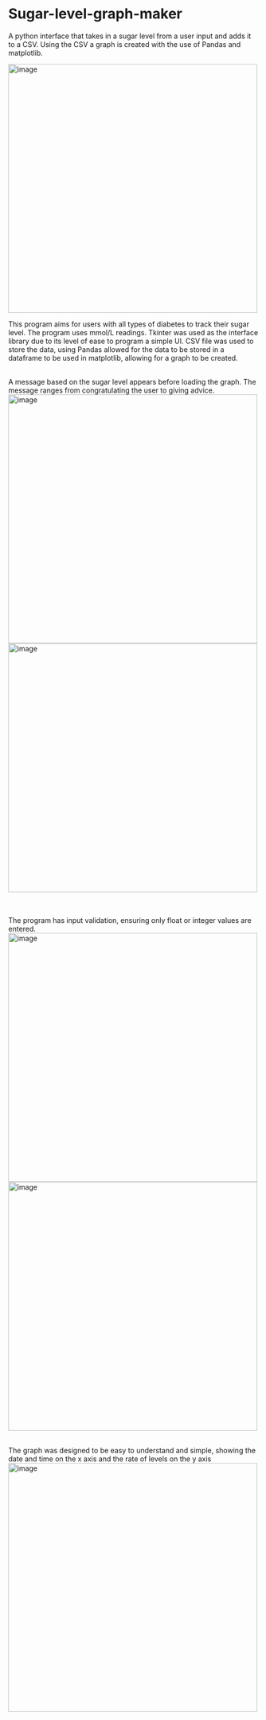 # Sugar-level-graph-maker
A python interface that takes in a sugar level from a user input and adds it to a CSV. Using the CSV a graph is created with the use of Pandas and matplotlib.

<img width="500" height="500" alt="image" src="https://github.com/user-attachments/assets/22e5f852-ec3e-412a-afa8-4e4329806e5f" />

This program aims for users with all types of diabetes to track their sugar level. The program uses mmol/L readings. Tkinter was used as the interface library due to its level of ease to program a simple UI. CSV file was used to store the data, using Pandas allowed for the data to be stored in a dataframe to be used in matplotlib, allowing for a graph to be created.
<br>
<br>

A message based on the sugar level appears before loading the graph. The message ranges from congratulating the user to giving advice.
<img width="500" height="500" alt="image" src="https://github.com/user-attachments/assets/333fb9ee-76c0-4592-970d-712c2f277b59" />
<img width="500" height="500" alt="image" src="https://github.com/user-attachments/assets/229453d3-ac14-4399-b726-26ebce75c4cb" />



<br>
<br>
The program has input validation, ensuring only float or integer values are entered. 
<img width="500" height="500" alt="image" src="https://github.com/user-attachments/assets/049c51b1-8464-4db7-abe6-7efd8119ac58" />
<img width="500" height="500" alt="image" src="https://github.com/user-attachments/assets/a891efab-89ad-4715-a372-ec90aee52c39" />

<br>
<br>

The graph was designed to be easy to understand and simple, showing the date and time on the x axis and the rate of levels on the y axis
<img width="500" height="500" alt="image" src="https://github.com/user-attachments/assets/43b2d0ee-58ef-4be0-a40b-735deccdc357" />
